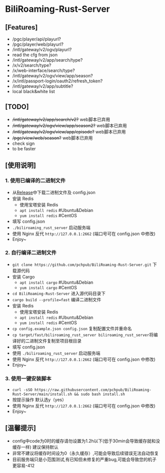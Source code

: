 # BiliRoaming-Rust-Server
## [Features]

* /pgc/player/api/playurl?
* /pgc/player/web/playurl?
* /intl/gateway/v2/ogv/playurl?
* read the cfg from json
* /intl/gateway/v2/app/search/type?
* /x/v2/search/type?
* /x/web-interface/search/type?
* /intl/gateway/v2/ogv/view/app/season?
* /x/intl/passport-login/oauth2/refresh_token?
* /intl/gateway/v2/app/subtitle?
* local black&white list

## [TODO] 

* ~~/intl/gateway/v2/app/search/v2?~~ web脚本已弃用
* ~~/intl/gateway/v2/ogv/view/app/season2?~~ web脚本已弃用
* ~~/intl/gateway/v2/ogv/view/app/episode?~~ web脚本已弃用
* ~~/pgc/view/web/season?~~ web脚本已弃用
* check sign
* to be faster

## [使用说明]

### 1. 使用已编译的二进制文件
* 从[Release](https://github.com/pchpub/BiliRoaming-Rust-Server/releases)中下载二进制文件及 config.json
* 安装 Redis
  * 使用宝塔安装 Redis
  * `apt install redis` #Ubuntu&Debian
  * `yum install redis` #CentOS
* 填写 config.json
*  `./biliroaming_rust_server` 启动服务端
* 使用 Nginx 反代 `http://127.0.0.1:2662` (端口号可在 config.json 中修改)
* Enjoy~

### 2. 自行编译二进制文件
*  `git clone https://github.com/pchpub/BiliRoaming-Rust-Server.git` 下载源代码
* 安装 Cargo
  * `apt install cargo` #Ubuntu&Debian
  * `yum install cargo` #CentOS
* `cd BiliRoaming-Rust-Server` 进入源代码目录下
* `cargo build --profile=fast` 编译二进制文件
* 安装 Redis
  * 使用宝塔安装 Redis
  * `apt install redis` #Ubuntu&Debian
  * `yum install redis` #CentOS
* `cp config.example.json config.json` 复制配置文件并重命名
* `cp target/fast/biliroaming_rust_server biliroaming_rust_server`将编译好的二进制文件复制至项目根目录
* 填写 config.json
* 使用 `./biliroaming_rust_server` 启动服务端
* 使用 Nginx 反代 `http://127.0.0.1:2662` (端口号可在 config.json 中修改)
* Enjoy~

### 3. 使用一键安装脚本
*  `curl -sSO https://raw.githubusercontent.com/pchpub/BiliRoaming-Rust-Server/main/install.sh && sudo bash install.sh` 
* 按提示操作 默认选y（yes）
* 使用 Nginx 反代 `http://127.0.0.1:2662` (端口号可在 config.json 中修改)
* Enjoy~
## [温馨提示]
* config中code为0时的缓存请勿设置为1.2h以下(低于30min会导致缓存就和没缓存一样) 建议保持默认
* 非常不建议将缓存时间设为0（永久缓存）,可能会导致后续错误无法自动恢复
* 目前服务端只是小范围测试,有已知但未修复的严重bug,可能会导致您的机子更容易-412
